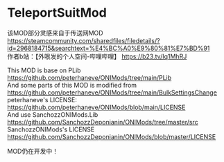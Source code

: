 # TeleportSuitMod

该MOD部分灵感来自于传送网MOD  
https://steamcommunity.com/sharedfiles/filedetails/?id=2968184715&searchtext=%E4%BC%A0%E9%80%81%E7%BD%91  
作者b站：【外哏发的个人空间-哔哩哔哩】 https://b23.tv/Iq1MhRJ  


This MOD is base on PLib https://github.com/peterhaneve/ONIMods/tree/main/PLib  
And some parts of this MOD is modified from https://github.com/peterhaneve/ONIMods/tree/main/BulkSettingsChange  
peterhaneve's LICENSE:  
https://github.com/peterhaneve/ONIMods/blob/main/LICENSE  
And use SanchozzONIMods.Lib https://github.com/SanchozzDeponianin/ONIMods/tree/master/src  
SanchozzONIMods's LICENSE  
https://github.com/SanchozzDeponianin/ONIMods/blob/master/LICENSE  

MOD仍在开发中！
